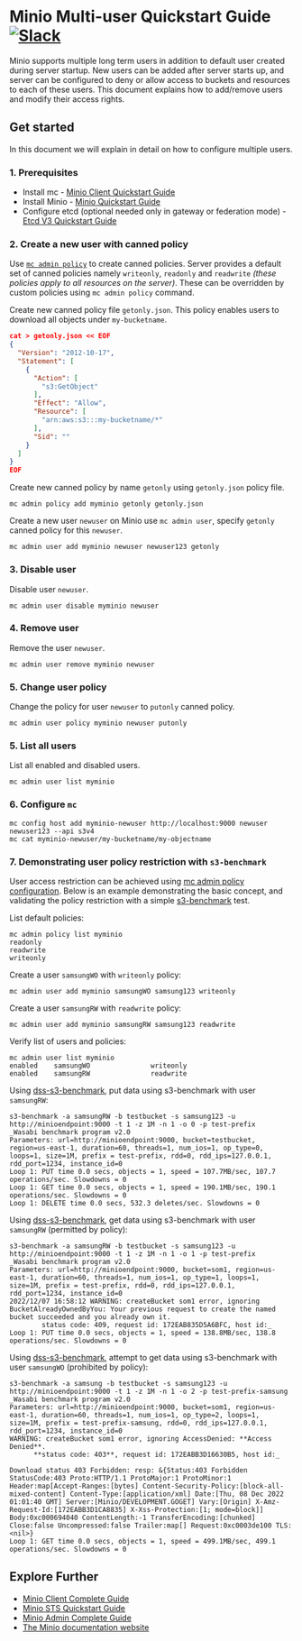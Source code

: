# Minio Multi-user Quickstart Guide [![Slack](https://slack.minio.io/slack?type=svg)](https://slack.minio.io)

Minio supports multiple long term users in addition to default user created during server startup. New users can be added after server starts up, and server can be configured to deny or allow access to buckets and resources to each of these users. This document explains how to add/remove users and modify their access rights.

## Get started

In this document we will explain in detail on how to configure multiple users.

### 1. Prerequisites

- Install mc - [Minio Client Quickstart Guide](https://docs.minio.io/docs/minio-client-quickstart-guide.html)
- Install Minio - [Minio Quickstart Guide](https://docs.minio.io/docs/minio-quickstart-guide)
- Configure etcd (optional needed only in gateway or federation mode) - [Etcd V3 Quickstart Guide](https://github.com/minio/minio/blob/master/docs/sts/etcd.md)

### 2. Create a new user with canned policy

Use [`mc admin policy`](https://docs.minio.io/docs/minio-admin-complete-guide.html#policies) to create canned policies. Server provides a default set of canned policies namely `writeonly`, `readonly` and `readwrite` *(these policies apply to all resources on the server)*. These can be overridden by custom policies using `mc admin policy` command.

Create new canned policy file `getonly.json`. This policy enables users to download all objects under `my-bucketname`.

```json
cat > getonly.json << EOF
{
  "Version": "2012-10-17",
  "Statement": [
    {
      "Action": [
        "s3:GetObject"
      ],
      "Effect": "Allow",
      "Resource": [
        "arn:aws:s3:::my-bucketname/*"
      ],
      "Sid": ""
    }
  ]
}
EOF
```

Create new canned policy by name `getonly` using `getonly.json` policy file.

```text
mc admin policy add myminio getonly getonly.json
```

Create a new user `newuser` on Minio use `mc admin user`, specify `getonly` canned policy for this `newuser`.

```text
mc admin user add myminio newuser newuser123 getonly
```

### 3. Disable user

Disable user `newuser`.

```text
mc admin user disable myminio newuser
```

### 4. Remove user

Remove the user `newuser`.

```text
mc admin user remove myminio newuser
```

### 5. Change user policy

Change the policy for user `newuser` to `putonly` canned policy.

```text
mc admin user policy myminio newuser putonly
```

### 5. List all users

List all enabled and disabled users.

```text
mc admin user list myminio
```

### 6. Configure `mc`

```text
mc config host add myminio-newuser http://localhost:9000 newuser newuser123 --api s3v4
mc cat myminio-newuser/my-bucketname/my-objectname
```

### 7. Demonstrating user policy restriction with `s3-benchmark`

User access restriction can be achieved using [mc admin policy configuration](https://min.io/docs/minio/linux/reference/minio-mc-admin/mc-admin-policy.html). Below is an example demonstrating the basic concept, and validating the policy restriction with a simple [s3-benchmark](https://github.com/OpenMPDK/dss-ecosystem/tree/master/dss_s3benchmark) test.

List default policies:

```text
mc admin policy list myminio
readonly
readwrite
writeonly
```

Create a user `samsungWO` with `writeonly` policy:

```text
mc admin user add myminio samsungWO samsung123 writeonly
```

Create a user `samsungRW` with `readwrite` policy:

```text
mc admin user add myminio samsungRW samsung123 readwrite
```

Verify list of users and policies:

```text
mc admin user list myminio  
enabled    samsungWO               writeonly  
enabled    samsungRW               readwrite 
```

Using [dss-s3-benchmark](https://github.com/OpenMPDK/dss-ecosystem/tree/master/dss_s3benchmark), put data using s3-benchmark with user `samsungRW`:

```text
s3-benchmark -a samsungRW -b testbucket -s samsung123 -u http://minioendpoint:9000 -t 1 -z 1M -n 1 -o 0 -p test-prefix  
_Wasabi benchmark program v2.0  
Parameters: url=http://minioendpoint:9000, bucket=testbucket, region=us-east-1, duration=60, threads=1, num_ios=1, op_type=0, loops=1, size=1M, prefix = test-prefix, rdd=0, rdd_ips=127.0.0.1, rdd_port=1234, instance_id=0  
Loop 1: PUT time 0.0 secs, objects = 1, speed = 107.7MB/sec, 107.7 operations/sec. Slowdowns = 0  
Loop 1: GET time 0.0 secs, objects = 1, speed = 190.1MB/sec, 190.1 operations/sec. Slowdowns = 0  
Loop 1: DELETE time 0.0 secs, 532.3 deletes/sec. Slowdowns = 0
```

Using [dss-s3-benchmark](https://github.com/OpenMPDK/dss-ecosystem/tree/master/dss_s3benchmark), get data using s3-benchmark with user `samsungRW` (permitted by policy):

```text
s3-benchmark -a samsungRW -b testbucket -s samsung123 -u http://minioendpoint:9000 -t 1 -z 1M -n 1 -o 1 -p test-prefix  
_Wasabi benchmark program v2.0  
Parameters: url=http://minioendpoint:9000, bucket=som1, region=us-east-1, duration=60, threads=1, num_ios=1, op_type=1, loops=1, size=1M, prefix = test-prefix, rdd=0, rdd_ips=127.0.0.1, rdd_port=1234, instance_id=0  
2022/12/07 16:58:12 WARNING: createBucket som1 error, ignoring BucketAlreadyOwnedByYou: Your previous request to create the named bucket succeeded and you already own it.  
        status code: 409, request id: 172EAB835D5A6BFC, host id:_  
Loop 1: PUT time 0.0 secs, objects = 1, speed = 138.8MB/sec, 138.8 operations/sec. Slowdowns = 0
```

Using [dss-s3-benchmark](https://github.com/OpenMPDK/dss-ecosystem/tree/master/dss_s3benchmark), attempt to get data using s3-benchmark with user `samsungWO` (prohibited by policy):

```text
s3-benchmark -a samsung -b testbucket -s samsung123 -u http://minioendpoint:9000 -t 1 -z 1M -n 1 -o 2 -p test-prefix-samsung  
_Wasabi benchmark program v2.0  
Parameters: url=http://minioendpoint:9000, bucket=som1, region=us-east-1, duration=60, threads=1, num_ios=1, op_type=2, loops=1, size=1M, prefix = test-prefix-samsung, rdd=0, rdd_ips=127.0.0.1, rdd_port=1234, instance_id=0  
WARNING: createBucket som1 error, ignoring AccessDenied: **Access Denied**.  
      **status code: 403**, request id: 172EABB3D16630B5, host id:_  

Download status 403 Forbidden: resp: &{Status:403 Forbidden StatusCode:403 Proto:HTTP/1.1 ProtoMajor:1 ProtoMinor:1 Header:map[Accept-Ranges:[bytes] Content-Security-Policy:[block-all-mixed-content] Content-Type:[application/xml] Date:[Thu, 08 Dec 2022 01:01:40 GMT] Server:[Minio/DEVELOPMENT.GOGET] Vary:[Origin] X-Amz-Request-Id:[172EABB3D1CA8835] X-Xss-Protection:[1; mode=block]] Body:0xc000694040 ContentLength:-1 TransferEncoding:[chunked] Close:false Uncompressed:false Trailer:map[] Request:0xc0003de100 TLS:<nil>}  
Loop 1: GET time 0.0 secs, objects = 1, speed = 499.1MB/sec, 499.1 operations/sec. Slowdowns = 0
```

## Explore Further

- [Minio Client Complete Guide](https://docs.minio.io/docs/minio-client-complete-guide)
- [Minio STS Quickstart Guide](https://docs.minio.io/docs/minio-sts-quickstart-guide)
- [Minio Admin Complete Guide](https://docs.minio.io/docs/minio-admin-complete-guide.html)
- [The Minio documentation website](https://docs.minio.io)
